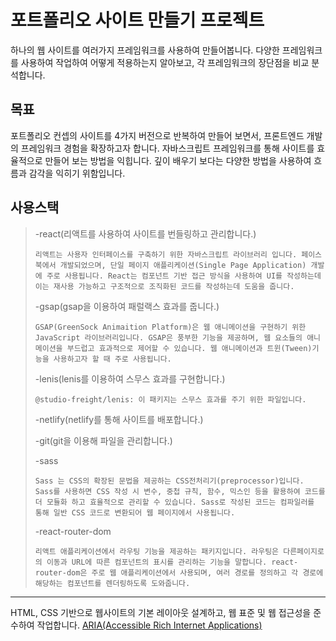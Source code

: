 # 포트폴리오 사이트 만들기 프로젝트

하나의 웹 사이트를 여러가지 프레임워크를 사용하여 만들어봅니다.
다양한 프레임워크를 사용하여 작업하여 어떻게 적용하는지 알아보고, 
각 프레임워크의 장단점을 비교 분석합니다.

## 목표
포트폴리오 컨셉의 사이트를 4가지 버전으로 반복하여 만들어 보면서, 프론트엔드 개발의 프레임워크 경험을 확장하고자 합니다.
자바스크립트 프레임워크를 통해 사이트를 효율적으로 만들어 보는 방법을 익힙니다.
깊이 배우기 보다는 다양한 방법을 사용하여 흐름과 감각을 익히기 위함입니다.

## 사용스택
>-react(리액트를 사용하여 사이트를 번들링하고 관리합니다.) 
>
>
>`리액트는 사용자 인터페이스를 구축하기 위한 자바스크립트 라이브러리 입니다. 페이스북에서 개발되었으며, 단일 페이지 애플리케이션(Single Page Application) 개발에 주로 사용됩니다. React는 컴포넌트 기반 접근 방식을 사용하여 UI를 작성하는데 이는 재사용 가능하고 구조적으로 조직화된 코드를 작성하는데 도움을 줍니다.`
>
>
>-gsap(gsap을 이용하여 패럴랙스 효과를 줍니다.)
>
>
>`GSAP(GreenSock Animaition Platform)은 웹 애니메이션을 구현하기 위한 JavaScript 라이브러리입니다. GSAP은 풍부한 기능을 제공하며, 웹 요소들의 애니메이션을 부드럽고 효과적으로 제어할 수 있습니다. 웹 애니메이션과 트윈(Tween)기능을 사용하고자 할 때 주로 사용됩니다.`
>
>
>-lenis(lenis를 이용하여 스무스 효과를 구현합니다.)
>
>
>`@studio-freight/lenis: 이 패키지는 스무스 효과를 주기 위한 파일입니다.`
>
>
>-netlify(netlify를 통해 사이트를 배포합니다.)
>
>
>-git(git을 이용해 파일을 관리합니다.)
>
>
>-sass
>
>
>`Sass 는 CSS의 확장된 문법을 제공하는 CSS전처리기(preprocessor)입니다. Sass를 사용하면 CSS 작성 시 변수, 중첩 규칙, 함수, 믹스인 등을 활용하여 코드를 더 모듈화 하고 효율적으로 관리할 수 있습니다. Sass로 작성된 코드는 컴파일러를 통해 일반 CSS 코드로 변환되어 웹 페이지에서 사용됩니다.`
>
>
>-react-router-dom
>
>
>`리액트 애플리케이션에서 라우팅 기능을 제공하는 패키지입니다. 라우팅은 다른페이지로의 이동과 URL에 따른 컴포넌트의 표시를 관리하는 기능을 말합니다. react-router-dom은 주로 웹 애플리케이션에서 사용되며, 여러 경로를 정의하고 각 경로에 해당하는 컴포넌트를 렌더링하도록 도와줍니다.`

---

HTML, CSS 기반으로 웹사이트의 기본 레이아웃 설계하고, 웹 표준 및 웹 접근성을 준수하여 작업합니다. [ARIA(Accessible Rich Internet Applications)](https://developer.mozilla.org/en-US/docs/Web/Accessibility/ARIA/Roles)

